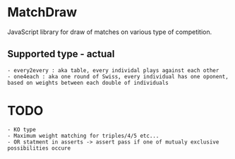 # MatchDraw
JavaScript library for draw of matches on various type of competition.

## Supported type - actual
    - every2every : aka table, every individal plays against each other
    - one4each : aka one round of Swiss, every individual has one oponent, based on weights between each double of individuals 

# TODO
    - KO type
    - Maximum weight matching for triples/4/5 etc...
    - OR statment in asserts -> assert pass if one of mutualy exclusive possibilities occure 
